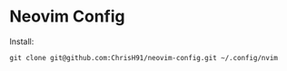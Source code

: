 # Neovim Config

Install:

```git
git clone git@github.com:ChrisH91/neovim-config.git ~/.config/nvim
```
